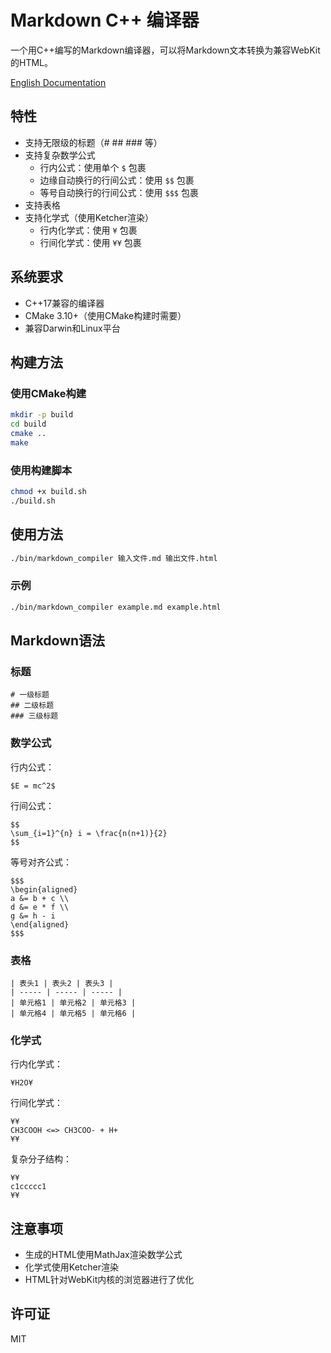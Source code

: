 # Markdown C++ 编译器

一个用C++编写的Markdown编译器，可以将Markdown文本转换为兼容WebKit的HTML。

[English Documentation](README.md)

## 特性

- 支持无限级的标题（# ## ### 等）
- 支持复杂数学公式
  - 行内公式：使用单个 `$` 包裹
  - 边缘自动换行的行间公式：使用 `$$` 包裹
  - 等号自动换行的行间公式：使用 `$$$` 包裹
- 支持表格
- 支持化学式（使用Ketcher渲染）
  - 行内化学式：使用 `¥` 包裹
  - 行间化学式：使用 `¥¥` 包裹

## 系统要求

- C++17兼容的编译器
- CMake 3.10+（使用CMake构建时需要）
- 兼容Darwin和Linux平台

## 构建方法

### 使用CMake构建

```bash
mkdir -p build
cd build
cmake ..
make
```

### 使用构建脚本

```bash
chmod +x build.sh
./build.sh
```

## 使用方法

```bash
./bin/markdown_compiler 输入文件.md 输出文件.html
```

### 示例

```bash
./bin/markdown_compiler example.md example.html
```

## Markdown语法

### 标题

```
# 一级标题
## 二级标题
### 三级标题
```

### 数学公式

行内公式：
```
$E = mc^2$
```

行间公式：
```
$$
\sum_{i=1}^{n} i = \frac{n(n+1)}{2}
$$
```

等号对齐公式：
```
$$$
\begin{aligned}
a &= b + c \\
d &= e * f \\
g &= h - i
\end{aligned}
$$$
```

### 表格

```
| 表头1 | 表头2 | 表头3 |
| ----- | ----- | ----- |
| 单元格1 | 单元格2 | 单元格3 |
| 单元格4 | 单元格5 | 单元格6 |
```

### 化学式

行内化学式：
```
¥H2O¥
```

行间化学式：
```
¥¥
CH3COOH <=> CH3COO- + H+
¥¥
```

复杂分子结构：
```
¥¥
c1ccccc1
¥¥
```

## 注意事项

- 生成的HTML使用MathJax渲染数学公式
- 化学式使用Ketcher渲染
- HTML针对WebKit内核的浏览器进行了优化

## 许可证

MIT 